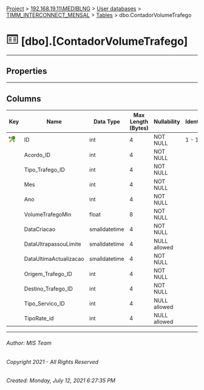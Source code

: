 #### 

[Project](../../../../index.md) > [192.168.19.11\\MEDIBLNG](../../../index.md) > [User databases](../../index.md) > [TIMM_INTERCONNECT_MENSAL](../index.md) > [Tables](Tables.md) > dbo.ContadorVolumeTrafego

# ![Tables](../../../../Images/Table32.png) [dbo].[ContadorVolumeTrafego]

---

## <a name="#properties"></a>Properties



---

## <a name="#columns"></a>Columns

| Key | Name | Data Type | Max Length (Bytes) | Nullability | Identity | Default |
|---|---|---|---|---|---|---|
| [![Cluster Primary Key PK_ContadorVolumeTrafego: ID](../../../../Images/pkcluster.png)](#indexes) | ID | int | 4 | NOT NULL | 1 - 1 |  |
|  | Acordo_ID | int | 4 | NOT NULL |  |  |
|  | Tipo_Trafego_ID | int | 4 | NOT NULL |  |  |
|  | Mes | int | 4 | NOT NULL |  |  |
|  | Ano | int | 4 | NOT NULL |  |  |
|  | VolumeTrafegoMin | float | 8 | NOT NULL |  | ((0)) |
|  | DataCriacao | smalldatetime | 4 | NOT NULL |  | (getdate()) |
|  | DataUltrapassouLimite | smalldatetime | 4 | NULL allowed |  |  |
|  | DataUltimaActualizacao | smalldatetime | 4 | NOT NULL |  | (getdate()) |
|  | Origem_Trafego_ID | int | 4 | NOT NULL |  |  |
|  | Destino_Trafego_ID | int | 4 | NOT NULL |  |  |
|  | Tipo_Servico_ID | int | 4 | NULL allowed |  |  |
|  | TipoRate_id | int | 4 | NULL allowed |  |  |


---

###### Author:  MIS Team

###### Copyright 2021 - All Rights Reserved

###### Created: Monday, July 12, 2021 6:27:35 PM

